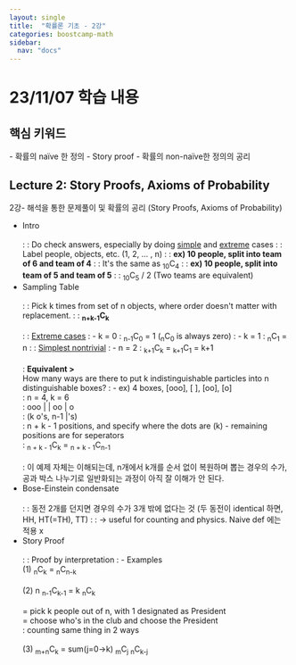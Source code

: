 ```yaml
---
layout: single
title:  "확률론 기초 - 2강"
categories: boostcamp-math
sidebar:
  nav: "docs"
---
```


# 23/11/07 학습 내용

<h2>핵심 키워드</h2>
- 확률의 naïve 한 정의
- Story proof
- 확률의 non-naïve한 정의의 공리

<h2>Lecture 2: Story Proofs, Axioms of Probability</h2>
2강- 해석을 통한 문제풀이 및 확률의 공리 (Story Proofs, Axioms of Probability)

- Intro<br><br>
: : Do check answers, especially by doing <u>simple</u> and <u>extreme</u> cases
: : Label people, objects, etc. (1, 2, ... , n)
: : **ex) 10 people, split into team of 6 and team of 4**
: : It's the same as <sub>10</sub>C<sub>4</sub>
: : **ex) 10 people, split into team of 5 and team of 5**
: : <sub>10</sub>C<sub>5</sub> / 2 (Two teams are equivalent)
- Sampling Table<br><br>
: : Pick k times from set of n objects, where order doesn't matter with replacement.
: : **<sub>n+k-1</sub>C<sub>k</sub>**<br><br>
: : <u>Extreme cases</u> 
: - k = 0 : <sub>n-1</sub>C<sub>0</sub> = 1 (<sub>n</sub>C<sub>0</sub> is always zero)
: - k = 1 : <sub>n</sub>C<sub>1</sub> = n
: : <u>Simplest nontrivial</u>
: - n = 2 : <sub>k+1</sub>C<sub>k</sub> = <sub>k+1</sub>C<sub>1</sub> = k+1<br><br>
: **Equivalent >**<br>How many ways are there to put k indistinguishable particles into n distinguishable boxes?
: - ex) 4 boxes, [ooo], [ ], [oo], [o]<br>
\: n = 4, k = 6<br>
\: ooo | | oo | o<br>
\: (k o's, n-1 \|'s)<br>
\: n + k - 1 positions, and specify where the dots are (k) - remaining positions are for seperators<br>
\: <sub>n + k - 1</sub>C<sub>k</sub> =  <sub>n + k - 1</sub>C<sub>n-1</sub><br><br>
\: 이 예제 자체는 이해되는데, n개에서 k개를 순서 없이 복원하며 뽑는 경우의 수가, 공과 박스 나누기로 일반화되는 과정이 아직 잘 이해가 안 된다.
- Bose-Einstein condensate<br><br>
: : 동전 2개를 던지면 경우의 수가 3개 밖에 없다는 것 (두 동전이 identical 하면, HH, HT(=TH), TT) 
: : -> useful for counting and physics. Naive def 에는 적용 x
- Story Proof<br><br>
: : Proof by interpretation
: - Examples<br>
(1) <sub>n</sub>C<sub>k</sub> = <sub>n</sub>C<sub>n-k</sub><br><br>
(2) n <sub>n-1</sub>C<sub>k-1</sub> = k <sub>n</sub>C<sub>k</sub><br><br>
\= pick k people out of n, with 1 designated as President<br>
\= choose who's in the club and choose the President<br>
\: counting same thing in 2 ways<br><br>
(3) <sub>m+n</sub>C<sub>k</sub> = sum(j=0->k) <sub>m</sub>C<sub>j</sub> <sub>n</sub>C<sub>k-j</sub>
